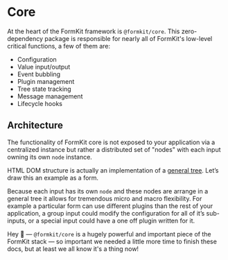 # Core

At the heart of the FormKit framework is `@formkit/core`. This zero-dependency package is responsible for nearly all of FormKit's low-level critical functions, a few of them are:

- Configuration
- Value input/output
- Event bubbling
- Plugin management
- Tree state tracking
- Message management
- Lifecycle hooks

## Architecture

The functionality of FormKit core is not exposed to your application via a centralized instance but rather a distributed set of "nodes" with each input owning its own `node` instance.

HTML DOM structure is actually an implementation of a [general tree](https://opendsa-server.cs.vt.edu/ODSA/Books/Everything/html/GenTreeIntro.html). Let’s draw this an example as a form.

<simple-tree></simple-tree>

Because each input has its own `node` and these nodes are arrange in a general tree it allows for tremendous micro and macro flexibility. For example a particular form can use different plugins than the rest of your application, a group input could modify the configuration for all of it’s sub-inputs, or a special input could have a one off plugin written for it.

<callout type="danger" label="Docs in progress">
Hey 👋 — <code>@formkit/core</code> is a hugely powerful and important piece of the FormKit stack — so important we needed a little more time to finish these docs, but at least we all know it's a thing now!
</callout>

